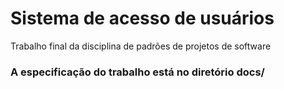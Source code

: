 # Sistema de acesso de usuários
Trabalho final da disciplina de padrões de projetos de software

### A especificação do trabalho está no diretório docs/
